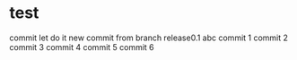 # test
commit
let do it
new
commit from branch release0.1
abc
commit 1
commit 2
commit 3
commit 4
commit 5
commit 6